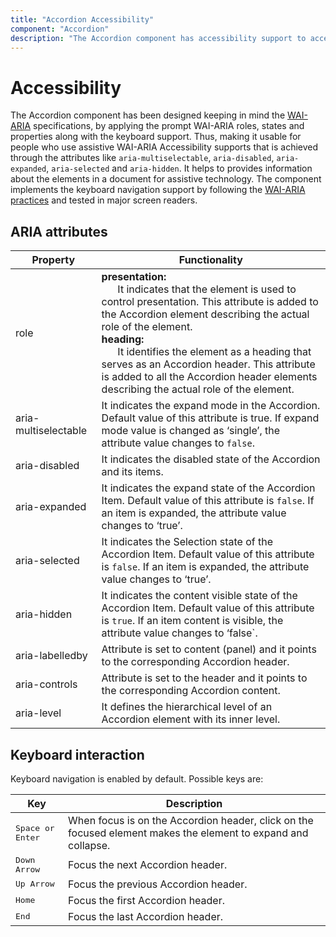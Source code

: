 ```yaml
---
title: "Accordion Accessibility"
component: "Accordion"
description: "The Accordion component has accessibility support to access the features via keyboard, screen readers, or other assistive technology devices."
---
```


# Accessibility

The Accordion component has been designed keeping in mind the [WAI-ARIA](http://www.w3.org/WAI/PF/aria-practices/) specifications, by applying the prompt WAI-ARIA roles, states and properties along with the keyboard support. Thus, making it usable for people who use assistive WAI-ARIA Accessibility supports that is achieved through the attributes like `aria-multiselectable`, `aria-disabled`, `aria-expanded`, `aria-selected` and `aria-hidden`.
It helps to provides information about the elements in a document for assistive technology.
The component implements the keyboard navigation support by following the
  [WAI-ARIA practices](https://www.w3.org/TR/wai-aria-practices/) and tested in major screen readers.

## ARIA attributes

<!-- markdownlint-disable MD033 -->
| Property             | Functionality                                                                                                                                                                                                                                                                                                                                                                                                                                                                                                                                                                      |
|----------------------|------------------------------------------------------------------------------------------------------------------------------------------------------------------------------------------------------------------------------------------------------------------------------------------------------------------------------------------------------------------------------------------------------------------------------------------------------------------------------------------------------------------------------------------------------------------------------------|
| role                 |<b>presentation:</b> <br/>   &nbsp;&nbsp;&nbsp;&nbsp;&nbsp;&nbsp;It indicates that the element is used to control presentation. This attribute is added to the Accordion element describing the actual role of the element.<br/> <b>heading:</b><br/> &nbsp;&nbsp;&nbsp;&nbsp;&nbsp;&nbsp;It identifies the element as a heading that serves as an Accordion header. This attribute is added to all the Accordion header elements describing the actual role of the element.<br/>  |
| aria-multiselectable | It indicates the expand mode in the Accordion. Default value of this attribute is true. If expand mode value is changed as ‘single’, the attribute value changes to `false`.                                                                                                                                                                                                                                                                                                                                                                                      |
| aria-disabled        | It indicates the disabled state of the Accordion and its items.                                                                                                                                                                                                                                                                                                                                                                                                                                                                                                 |
| aria-expanded        | It indicates the expand state of the Accordion Item. Default value of this attribute is `false`. If an item is expanded, the attribute value changes to ‘true’.                                                                                                                                                                                                                                                                                                                                                                                                          |
| aria-selected        | It indicates the Selection state of the Accordion Item. Default value of this attribute is `false`. If an item is expanded, the attribute value changes to ‘true’.                                                                                                                                                                                                                                                                                                                                                                                                       |
| aria-hidden          | It indicates the content visible state of the Accordion Item. Default value of this attribute is `true`. If an item content is visible, the attribute value changes to ‘false`.                                                                                                                                                                                                                                                                                                                                                                                          |
| aria-labelledby      | Attribute is set to content (panel) and it points to the corresponding Accordion header.                                                                                                                                                                                                                                                                                                                                                                                                                                                                                       |
| aria-controls        | Attribute is set to the header and it points to the corresponding Accordion content.                                                                                                                                                                                                                                                                                                                                                                                                                                                                                       |
| aria-level           | It defines the hierarchical level of an Accordion element with its inner level.                                                                                                                                                                                                                                                                                                                                                                                                                                                                                    |

## Keyboard interaction

Keyboard navigation is enabled by default. Possible keys are:

| Key           | Description                                                                         |
|---------------|-------------------------------------------------------------------------------------|
| <kbd>Space or Enter</kbd>    | When focus is on the Accordion header, click on the focused element makes the element to expand and collapse.                                                  |
| <kbd>Down Arrow</kbd>   | Focus the next Accordion header.                                                            |
| <kbd>Up Arrow</kbd>         | Focus the previous Accordion header. |
| <kbd>Home</kbd>           | Focus the first Accordion header.                                                                     |
| <kbd>End</kbd>   | Focus the last Accordion header.                                                |